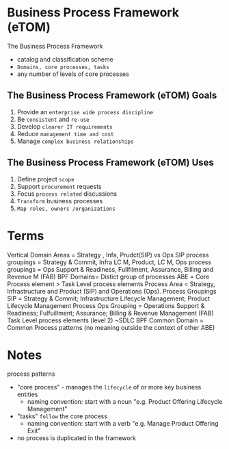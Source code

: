 # Business Process Framework (eTOM) 
The Business Process Framework
- catalog and classification scheme
- `Domains, core processes, tasks`
- any number of levels of core processes

## The Business Process Framework (eTOM) Goals
1. Provide an `enterprise wide process discipline`
2. Be `consistent` and `re-use`
3. Develop `clearer IT requirements`
4. Reduce `management time and cost`
5. Manage `complex business relationships`

## The Business Process Framework (eTOM) Uses
1. Define project `scope`
2. Support `procurement` requests
3. Focus `process related` discussions
4. `Transform` business processes
5. `Map roles, owners /organizations`

# Terms
Vertical Domain Areas = Strategy , Infa, Prudct(SIP) vs Ops
SIP process groupings = Strategy & Commit, Infra LC M, Product, LC M,
Ops process groupings = Ops Support & Readiness, Fullfilment, Assurance, Billing and Revenue M (FAB)
BPF Domains= Distict group of processes
ABE = Core Process element > Task Level process elements 
Process Area = Strategy, Infrastructure and Product (SIP) and Operations (Ops).
Process Groupings SIP = Strategy & Commit; Infrastructure Lifecycle Management; Product Lifecycle Management
Process Ops Grouping = Operations Support & Readiness; Fulfuillment; Assurance; Billing & Revenue Management (FAB)
Task Level process elements (level 2) ~SDLC 
BPF Common Domain = Common Process patterns (no meaning outside the context of other ABE)

# Notes
process patterns
- "core process" - manages the `lifecycle` of or more key business entities
	- naming convention: start with a noun "e.g. Product Offering Lifecycle Management"
- "tasks" `follow` the core process
	- naming convention: start with a verb "e.g. Manage Product Offering Exit"
- no process is duplicated in the framework
